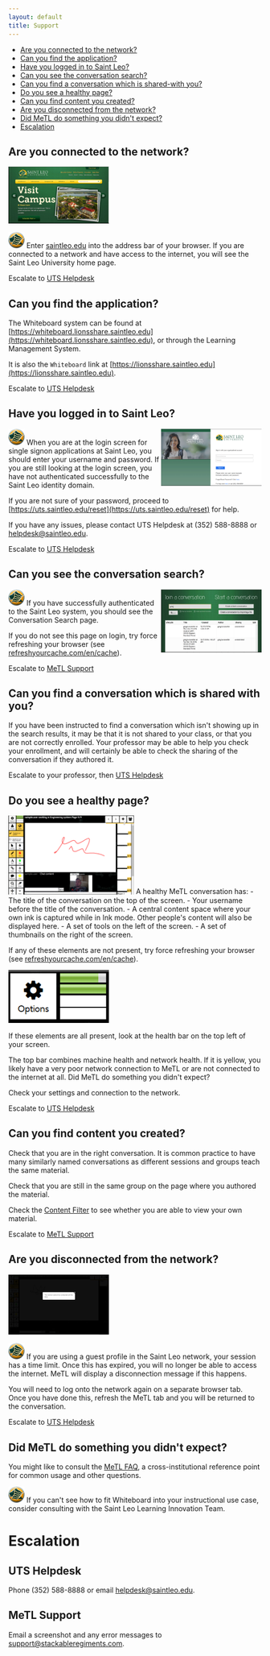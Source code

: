 ```yaml
---
layout: default
title: Support
---
```


- [Are you connected to the network?](#are-you-connected-to-the-network)
- [Can you find the application?](#can-you-find-the-application)
- [Have you logged in to Saint Leo?](#have-you-logged-in-to-saint-leo)
- [Can you see the conversation search?](#can-you-see-the-conversation-search)
- [Can you find a conversation which is shared-with you?](#can-you-find-a-conversation-which-is-shared-with-you)
- [Do you see a healthy page?](#do-you-see-a-healthy-page)
- [Can you find content you created?](#can-you-find-content-you-created)
- [Are you disconnected from the network?](#are-you-disconnected-from-the-network)
- [Did MeTL do something you didn't expect?](#did-metl-do-something-you-didnt-expect)
- [Escalation](#escalation)

## Are you connected to the network?  
<img src="images/slu-home.png" alt="SLU Homepage" width="200" class="text-image"/>

![Saint Leo University](images/slu-32.png) Enter [saintleo.edu](http://saintleo.edu) into the address bar of your browser.  If you are connected to a network and have access to the internet, you will see the Saint Leo University home page.

<div class="escalation">Escalate to <a href="#uts-helpdesk">UTS Helpdesk</a></div>

## Can you find the application?

The Whiteboard system can be found at [https://whiteboard.lionsshare.saintleo.edu](https://whiteboard.lionsshare.saintleo.edu), or through the Learning Management System.

It is also the `Whiteboard` link at [https://lionsshare.saintleo.edu](https://lionsshare.saintleo.edu).

<div class="escalation">Escalate to <a href="#uts-helpdesk">UTS Helpdesk</a></div>

## Have you logged in to Saint Leo?
<img src="images/slu-adfs.png" alt="SLU ADFS" align="right" width="200" class="text-image"/>

![Saint Leo University](images/slu-32.png) When you are at the login screen for single signon applications at Saint Leo, you should enter your username and password.  If you are still looking at the login screen, you have not authenticated successfully to the Saint Leo identity domain.

If you are not sure of your password, proceed to [https://uts.saintleo.edu/reset](https://uts.saintleo.edu/reset) for help.

If you have any issues, please contact UTS Helpdesk at (352) 588-8888 or 
<a href="mailto:helpdesk@saintleo.edu">helpdesk@saintleo.edu</a>.

<div class="escalation">Escalate to <a href="#uts-helpdesk">UTS Helpdesk</a></div>

## Can you see the conversation search?
<img src="images/slu-conversations.png" alt="SLU Conversations" align="right" width="200" class="text-image"/>

![Saint Leo University](images/slu-32.png) If you have successfully authenticated to the Saint Leo system, you should see the Conversation Search page.

If you do not see this page on login, try force refreshing your browser (see [refreshyourcache.com/en/cache](http://refreshyourcache.com/en/cache)).

<div class="escalation">Escalate to <a href="#metl-support">MeTL Support</a></div>

## Can you find a conversation which is shared with you?

If you have been instructed to find a conversation which isn't showing up in the search results, it may be that it is not shared to your class, or that you are not correctly enrolled.  Your professor may be able to help you check your enrollment, and will certainly be able to check the sharing of the conversation if they authored it.

<div class="escalation">Escalate to your professor, then <a href="#uts-helpdesk">UTS Helpdesk</a></div>

## Do you see a healthy page?

<img src="images/whiteboard-healthy.png" alt="Healthy" width="250" class="text-image"/>
A healthy MeTL conversation has:
- The title of the conversation on the top of the screen.
- Your username before the title of the conversation.
- A central content space where your own ink is captured while in Ink mode.  Other people's content will also be displayed here.
- A set of tools on the left of the screen.
- A set of thumbnails on the right of the screen.

If any of these elements are not present, try force refreshing your browser (see [refreshyourcache.com/en/cache](http://refreshyourcache.com/en/cache)).

<img src="images/healthbar-good.png" alt="Healthbar good" width="200" class="text-image"/>

If these elements are all present, look at the health bar on the top left of your screen.

The top bar combines machine health and network health.  If it is yellow, you likely have a very poor network connection to MeTL or are not connected to the internet at all.  Did MeTL do something you didn't expect?

Check your settings and connection to the network.

<div class="escalation">Escalate to <a href="#uts-helpdesk">UTS Helpdesk</a></div>

## Can you find content you created?

Check that you are in the right conversation.  It is common practice to have many similarly named conversations as different sessions and groups teach the same material.

Check that you are still in the same group on the page where you authored the material.

Check the [Content Filter](guide-learning.html#content-filter) to see whether you are able to view your own material.

<div class="escalation">Escalate to <a href="#metl-support">MeTL Support</a></div>

## Are you disconnected from the network?

<img src="images/healthbar-bad.png" alt="Healthbar bad" width="200" class="text-image"/> 

![Saint Leo University](images/slu-32.png) If you are using a guest profile in the Saint Leo network, your session has a time limit.  Once this has expired, you will no longer be able to access the internet.  MeTL will display a disconnection message if this happens.

You will need to log onto the network again on a separate browser tab.  Once you have done this, refresh the MeTL tab and you will be returned to the conversation.

<div class="escalation">Escalate to <a href="#uts-helpdesk">UTS Helpdesk</a></div>

## Did MeTL do something you didn't expect?

You might like to consult the [MeTL FAQ]({{site.baseurl}}/academy-faq.html), a cross-institutional reference point for common usage and other questions.

![Saint Leo University](images/slu-32.png) If you can't see how to fit Whiteboard into your instructional use case, consider consulting with the Saint Leo Learning Innovation Team.

# Escalation

## UTS Helpdesk
Phone (352) 588-8888 or email <a href="mailto:helpdesk@saintleo.edu">helpdesk@saintleo.edu</a>.

## MeTL Support
Email a screenshot and any error messages to <a href="mailto:support@stackableregiments.com">support@stackableregiments.com</a>.